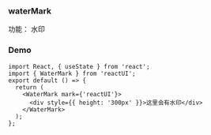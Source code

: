 ### waterMark

功能： 水印

### Demo

```tsx
import React, { useState } from 'react';
import { WaterMark } from 'reactUI';
export default () => {
  return (
    <WaterMark mark={'reactUI'}>
      <div style={{ height: '300px' }}>这里会有水印</div>
    </WaterMark>
  );
};
```
